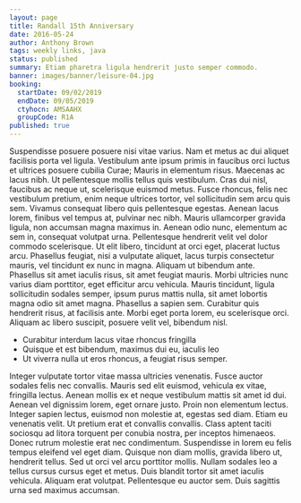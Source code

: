 ```yaml
---
layout: page
title: Randall 15th Anniversary
date: 2016-05-24
author: Anthony Brown
tags: weekly links, java
status: published
summary: Etiam pharetra ligula hendrerit justo semper commodo.
banner: images/banner/leisure-04.jpg
booking:
  startDate: 09/02/2019
  endDate: 09/05/2019
  ctyhocn: AMSAAHX
  groupCode: R1A
published: true
---
```

Suspendisse posuere posuere nisi vitae varius. Nam et metus ac dui aliquet facilisis porta vel ligula. Vestibulum ante ipsum primis in faucibus orci luctus et ultrices posuere cubilia Curae; Mauris in elementum risus. Maecenas ac lacus nibh. Ut pellentesque mollis tellus quis vestibulum. Cras dui nisl, faucibus ac neque ut, scelerisque euismod metus. Fusce rhoncus, felis nec vestibulum pretium, enim neque ultrices tortor, vel sollicitudin sem arcu quis sem. Vivamus consequat libero quis pellentesque egestas. Aenean lacus lorem, finibus vel tempus at, pulvinar nec nibh. Mauris ullamcorper gravida ligula, non accumsan magna maximus in. Aenean odio nunc, elementum ac sem in, consequat volutpat urna. Pellentesque hendrerit velit vel dolor commodo scelerisque. Ut elit libero, tincidunt at orci eget, placerat luctus arcu. Phasellus feugiat, nisi a vulputate aliquet, lacus turpis consectetur mauris, vel tincidunt ex nunc in magna.
Aliquam ut bibendum ante. Phasellus sit amet iaculis risus, sit amet feugiat mauris. Morbi ultricies nunc varius diam porttitor, eget efficitur arcu vehicula. Mauris tincidunt, ligula sollicitudin sodales semper, ipsum purus mattis nulla, sit amet lobortis magna odio sit amet magna. Phasellus a sapien sem. Curabitur quis hendrerit risus, at facilisis ante. Morbi eget porta lorem, eu scelerisque orci. Aliquam ac libero suscipit, posuere velit vel, bibendum nisl.

* Curabitur interdum lacus vitae rhoncus fringilla
* Quisque et est bibendum, maximus dui eu, iaculis leo
* Ut viverra nulla ut eros rhoncus, a feugiat risus semper.

Integer vulputate tortor vitae massa ultricies venenatis. Fusce auctor sodales felis nec convallis. Mauris sed elit euismod, vehicula ex vitae, fringilla lectus. Aenean mollis ex et neque vestibulum mattis sit amet id dui. Aenean vel dignissim lorem, eget ornare justo. Proin non elementum lectus. Integer sapien lectus, euismod non molestie at, egestas sed diam. Etiam eu venenatis velit. Ut pretium erat et convallis convallis. Class aptent taciti sociosqu ad litora torquent per conubia nostra, per inceptos himenaeos. Donec rutrum molestie erat nec condimentum. Suspendisse in lorem eu felis tempus eleifend vel eget diam.
Quisque non diam mollis, gravida libero ut, hendrerit tellus. Sed ut orci vel arcu porttitor mollis. Nullam sodales leo a tellus cursus cursus eget et metus. Duis blandit tortor sit amet iaculis vehicula. Aliquam erat volutpat. Pellentesque eu auctor sem. Duis sagittis urna sed maximus accumsan.
